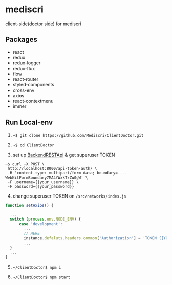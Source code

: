 # mediscri

client-side(doctor side) for mediscri

## Packages

- react
- redux
- redux-logger
- redux-flux
- flow
- react-router
- styled-components
- cross-env
- axios
- react-contextmenu
- immer

## Run Local-env

1.  `~$ git clone https://github.com/Mediscri/ClientDoctor.git`

2.  `~$ cd ClientDoctor`

3.  set up [BackendRESTApi](https://github.com/Mediscri/BackendRESTApi) & get superuser TOKEN

```
~$ curl -X POST \
 http://localhost:8000/api-token-auth/ \
 -H 'content-type: multipart/form-data; boundary=----WebKitFormBoundary7MA4YWxkTrZu0gW' \
 -F username={{your_username}} \
 -F password={{your_password}}
```

4. change superuser TOKEN on `/src/networks/indes.js`

```javascript
function setAxios() {

  ...
  switch (process.env.NODE_ENV) {
      case 'development':
      	...
      	// HERE
      	instance.defaluts.headers.common['Authorization'] = 'TOKEN {{YOUR_TOKEN}}';
      	...
  }
  ...
}
```

5.  `~/ClientDoctor$ npm i`

6.  `~/ClientDoctor$ npm start`

